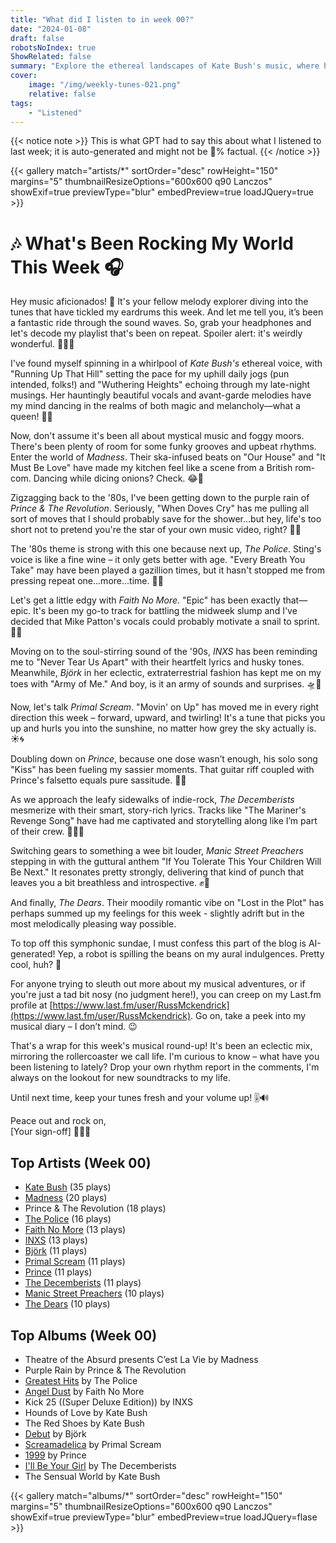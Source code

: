 ```yaml
---
title: "What did I listen to in week 00?"
date: "2024-01-08"
draft: false
robotsNoIndex: true
ShowRelated: false
summary: "Explore the ethereal landscapes of Kate Bush's music, where haunting melodies meet avant-garde artistry!"
cover:
    image: "/img/weekly-tunes-021.png"
    relative: false
tags:
    - "Listened"
---
```


{{< notice note >}}
This is what GPT had to say this about what I listened to last week; it is auto-generated and might not be 💯% factual.
{{< /notice >}}

{{< gallery match="artists/*" sortOrder="desc" rowHeight="150" margins="5" thumbnailResizeOptions="600x600 q90 Lanczos" showExif=true previewType="blur" embedPreview=true loadJQuery=true >}}

# 🎶 What's Been Rocking My World This Week 🎧

Hey music aficionados! 🌟 It's your fellow melody explorer diving into the tunes that have tickled my eardrums this week. And let me tell you, it’s been a fantastic ride through the sound waves. So, grab your headphones and let's decode my playlist that's been on repeat. Spoiler alert: it's weirdly wonderful. 🎸🎷🎹

I've found myself spinning in a whirlpool of *Kate Bush's* ethereal voice, with "Running Up That Hill" setting the pace for my uphill daily jogs (pun intended, folks!) and "Wuthering Heights" echoing through my late-night musings. Her hauntingly beautiful vocals and avant-garde melodies have my mind dancing in the realms of both magic and melancholy—what a queen! 👑🎶

Now, don't assume it's been all about mystical music and foggy moors. There's been plenty of room for some funky grooves and upbeat rhythms. Enter the world of *Madness*. Their ska-infused beats on "Our House" and "It Must Be Love" have made my kitchen feel like a scene from a British rom-com. Dancing while dicing onions? Check. 😂🕺

Zigzagging back to the '80s, I've been getting down to the purple rain of *Prince & The Revolution*. Seriously, "When Doves Cry" has me pulling all sort of moves that I should probably save for the shower...but hey, life's too short not to pretend you're the star of your own music video, right? 🎥💜

The '80s theme is strong with this one because next up, *The Police*. Sting's voice is like a fine wine – it only gets better with age. "Every Breath You Take" may have been played a gazillion times, but it hasn't stopped me from pressing repeat one...more...time. 🚓🚨

Let's get a little edgy with *Faith No More*. "Epic" has been exactly that—epic. It's been my go-to track for battling the midweek slump and I've decided that Mike Patton's vocals could probably motivate a snail to sprint. 🐌💥

Moving on to the soul-stirring sound of the '90s, *INXS* has been reminding me to "Never Tear Us Apart" with their heartfelt lyrics and husky tones. Meanwhile, *Björk* in her eclectic, extraterrestrial fashion has kept me on my toes with "Army of Me." And boy, is it an army of sounds and surprises. 🛸🌈

Now, let's talk *Primal Scream*. "Movin' on Up" has moved me in every right direction this week – forward, upward, and twirling! It's a tune that picks you up and hurls you into the sunshine, no matter how grey the sky actually is. ☀️🌀

Doubling down on *Prince*, because one dose wasn’t enough, his solo song "Kiss" has been fueling my sassier moments. That guitar riff coupled with Prince's falsetto equals pure sassitude. 💋🎸

As we approach the leafy sidewalks of indie-rock, *The Decemberists* mesmerize with their smart, story-rich lyrics. Tracks like "The Mariner's Revenge Song" have had me captivated and storytelling along like I’m part of their crew. 🏴‍☠️📜

Switching gears to something a wee bit louder, *Manic Street Preachers* stepping in with the guttural anthem "If You Tolerate This Your Children Will Be Next." It resonates pretty strongly, delivering that kind of punch that leaves you a bit breathless and introspective. ✊🎤

And finally, *The Dears*. Their moodily romantic vibe on "Lost in the Plot" has perhaps summed up my feelings for this week - slightly adrift but in the most melodically pleasing way possible.

To top off this symphonic sundae, I must confess this part of the blog is AI-generated! Yep, a robot is spilling the beans on my aural indulgences. Pretty cool, huh? 🤖

For anyone trying to sleuth out more about my musical adventures, or if you're just a tad bit nosy (no judgment here!), you can creep on my Last.fm profile at [https://www.last.fm/user/RussMckendrick](https://www.last.fm/user/RussMckendrick). Go on, take a peek into my musical diary – I don’t mind. 😉

That's a wrap for this week's musical round-up! It's been an eclectic mix, mirroring the rollercoaster we call life. I'm curious to know – what have you been listening to lately? Drop your own rhythm report in the comments, I'm always on the lookout for new soundtracks to my life.

Until next time, keep your tunes fresh and your volume up! 🎚️🔊

Peace out and rock on,  
[Your sign-off] 🎷🚀🎸

## Top Artists (Week 00)

- [Kate Bush](https://www.mckendrick.rocks/artist/kate-bush/) (35 plays)
- [Madness](https://www.mckendrick.rocks/artist/madness/) (20 plays)
- Prince & The Revolution (18 plays)
- [The Police](https://www.mckendrick.rocks/artist/the-police/) (16 plays)
- [Faith No More](https://www.mckendrick.rocks/artist/faith-no-more/) (13 plays)
- [INXS](https://www.mckendrick.rocks/artist/inxs/) (13 plays)
- [Björk](https://www.mckendrick.rocks/artist/bj%C3%B6rk/) (11 plays)
- [Primal Scream](https://www.mckendrick.rocks/artist/primal-scream/) (11 plays)
- [Prince](https://www.mckendrick.rocks/artist/prince/) (11 plays)
- [The Decemberists](https://www.mckendrick.rocks/artist/the-decemberists/) (11 plays)
- [Manic Street Preachers](https://www.mckendrick.rocks/artist/manic-street-preachers/) (10 plays)
- [The Dears](https://www.mckendrick.rocks/artist/the-dears/) (10 plays)


## Top Albums (Week 00)

- Theatre of the Absurd presents C’est La Vie by Madness
- Purple Rain by Prince & The Revolution
- [Greatest Hits](https://www.mckendrick.rocks/albums/greatest-hits-26517422/) by The Police
- [Angel Dust](https://www.mckendrick.rocks/albums/angel-dust-7410902/) by Faith No More
- Kick 25 ((Super Deluxe Edition)) by INXS
- Hounds of Love by Kate Bush
- The Red Shoes by Kate Bush
- [Debut](https://www.mckendrick.rocks/albums/debut-8051406/) by Björk
- [Screamadelica](https://www.mckendrick.rocks/albums/screamadelica-3194462/) by Primal Scream
- [1999](https://www.mckendrick.rocks/albums/1999-4913531/) by Prince
- [I'll Be Your Girl](https://www.mckendrick.rocks/albums/i-ll-be-your-girl-11709250/) by The Decemberists
- The Sensual World by Kate Bush


{{< gallery match="albums/*" sortOrder="desc" rowHeight="150" margins="5" thumbnailResizeOptions="600x600 q90 Lanczos" showExif=true previewType="blur" embedPreview=true loadJQuery=flase >}}